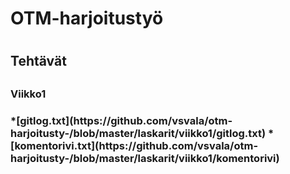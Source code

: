 <h1>OTM-harjoitustyö<h1> 
<h2>Tehtävät<h2>
<h3>Viikko1<h3>
*[gitlog.txt](https://github.com/vsvala/otm-harjoitusty-/blob/master/laskarit/viikko1/gitlog.txt)
*[komentorivi.txt](https://github.com/vsvala/otm-harjoitusty-/blob/master/laskarit/viikko1/komentorivi)
